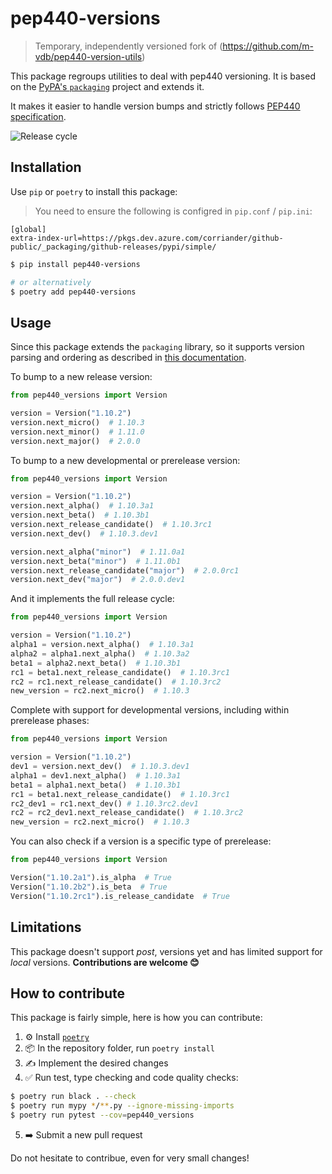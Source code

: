 # pep440-versions

> Temporary, independently versioned fork of (https://github.com/m-vdb/pep440-version-utils)

This package regroups utilities to deal with pep440 versioning. It is based on the
[PyPA's `packaging`](https://github.com/pypa/packaging) project and extends it.

It makes it easier to handle version bumps and strictly follows [PEP440 specification](https://www.python.org/dev/peps/pep-0440/).

![Release cycle](https://github.com/corriander/pep440-versions/blob/master/docs/release-cycle.png?raw=true)

## Installation

Use `pip` or `poetry` to install this package:

> You need to ensure the following is configred in `pip.conf` /
> `pip.ini`:

    [global]
    extra-index-url=https://pkgs.dev.azure.com/corriander/github-public/_packaging/github-releases/pypi/simple/

```bash
$ pip install pep440-versions

# or alternatively
$ poetry add pep440-versions
```

## Usage

Since this package extends the `packaging` library, so it supports version parsing and ordering as described
in [this documentation](https://packaging.pypa.io/en/latest/version/).

To bump to a new release version:

```python
from pep440_versions import Version

version = Version("1.10.2")
version.next_micro()  # 1.10.3
version.next_minor()  # 1.11.0
version.next_major()  # 2.0.0
```

To bump to a new developmental or prerelease version:

```python
from pep440_versions import Version

version = Version("1.10.2")
version.next_alpha()  # 1.10.3a1
version.next_beta()  # 1.10.3b1
version.next_release_candidate()  # 1.10.3rc1
version.next_dev()  # 1.10.3.dev1

version.next_alpha("minor")  # 1.11.0a1
version.next_beta("minor")  # 1.11.0b1
version.next_release_candidate("major")  # 2.0.0rc1
version.next_dev("major")  # 2.0.0.dev1
```

And it implements the full release cycle:

```python
from pep440_versions import Version

version = Version("1.10.2")
alpha1 = version.next_alpha()  # 1.10.3a1
alpha2 = alpha1.next_alpha()  # 1.10.3a2
beta1 = alpha2.next_beta()  # 1.10.3b1
rc1 = beta1.next_release_candidate()  # 1.10.3rc1
rc2 = rc1.next_release_candidate()  # 1.10.3rc2
new_version = rc2.next_micro()  # 1.10.3
```

Complete with support for developmental versions, including within
prerelease phases:

```python
from pep440_versions import Version

version = Version("1.10.2")
dev1 = version.next_dev()  # 1.10.3.dev1
alpha1 = dev1.next_alpha()  # 1.10.3a1
beta1 = alpha1.next_beta()  # 1.10.3b1
rc1 = beta1.next_release_candidate()  # 1.10.3rc1
rc2_dev1 = rc1.next_dev() # 1.10.3rc2.dev1
rc2 = rc2_dev1.next_release_candidate()  # 1.10.3rc2
new_version = rc2.next_micro()  # 1.10.3
```

You can also check if a version is a specific type of prerelease:

```python
from pep440_versions import Version

Version("1.10.2a1").is_alpha  # True
Version("1.10.2b2").is_beta  # True
Version("1.10.2rc1").is_release_candidate  # True
```

## Limitations

This package doesn't support _post_, versions yet and has limited support for _local_ versions. **Contributions are welcome 😊**

## How to contribute

This package is fairly simple, here is how you can contribute:

1. ⚙️ Install [`poetry`](https://python-poetry.org/)
2. 📦 In the repository folder, run `poetry install`
3. ✍️ Implement the desired changes
4. ✅ Run test, type checking and code quality checks:
```bash
$ poetry run black . --check
$ poetry run mypy */**.py --ignore-missing-imports
$ poetry run pytest --cov=pep440_versions
```
5. ➡️ Submit a new pull request

Do not hesitate to contribue, even for very small changes!
